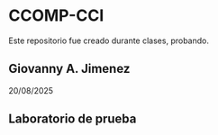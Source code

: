 # CCOMP-CCI

Este repositorio fue creado durante clases, probando.

## Giovanny A. Jimenez

20/08/2025

## Laboratorio de prueba
